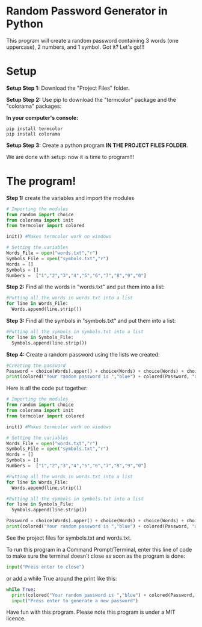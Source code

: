 # Random Password Generator in Python
This program will create a random password containing 3 words (one uppercase), 2 numbers, and 1 symbol. Got it? Let's go!!!

# Setup
**Setup Step 1:** Download the "Project Files" folder.

**Setup Step 2:** Use pip to download the "termcolor" package and the "colorama" packages:

**In your computer's console:**
```console
pip install termcolor
pip install colorama
```

**Setup Step 3:** Create a python program __IN THE PROJECT FILES FOLDER__.

We are done with setup: now it is time to program!!!
# The program!
**Step 1:** create the variables and import the modules
```python
# Importing the modules
from random import choice
from colorama import init
from termcolor import colored

init() #Makes termcolor work on windows

# Setting the variables
Words_File = open("words.txt","r")
Symbols_File = open("symbols.txt","r")
Words = []
Symbols = []
Numbers =  ["1","2","3","4","5","6","7","8","9","0"]
```
**Step 2:** Find all the words in "words.txt" and put them into a list:
```python
#Putting all the words in words.txt into a list
for line in Words_File:
  Words.append(line.strip())
```
**Step 3:** Find all the symbols in "symbols.txt" and put them into a list:
```python
#Putting all the symbols in symbols.txt into a list
for line in Symbols_File:
  Symbols.append(line.strip())
```

**Step 4:** Create a random password using the lists we created:
```python
#Creating the password
Password = choice(Words).upper() + choice(Words) + choice(Words) + choice(Numbers) + choice(Numbers) + choice(Symbols)
print(colored("Your random password is ","blue") + colored(Password, "aqua"))
```

Here is all the code put together:
```python
# Importing the modules
from random import choice
from colorama import init
from termcolor import colored

init() #Makes termcolor work on windows

# Setting the variables
Words_File = open("words.txt","r")
Symbols_File = open("symbols.txt","r")
Words = []
Symbols = []
Numbers =  ["1","2","3","4","5","6","7","8","9","0"]

#Putting all the words in words.txt into a list
for line in Words_File:
  Words.append(line.strip())

#Putting all the symbols in symbols.txt into a list
for line in Symbols_File:
  Symbols.append(line.strip())

Password = choice(Words).upper() + choice(Words) + choice(Words) + choice(Numbers) + choice(Numbers) + choice(Symbols)
print(colored("Your random password is ","blue") + colored(Password, "aqua"))
```
See the project files for symbols.txt and words.txt.

To run this program in a Command Prompt/Terminal, enter this line of code to make sure the terminal doesn't close as soon as the program is done:
```python
input("Press enter to close")
```
or add a while True around the print like this:
```python
while True:
  print(colored("Your random password is ","blue") + colored(Password, "aqua"))
  input("Press enter to generate a new password")
```

Have fun with this program. Please note this program is under a MIT licence. 

